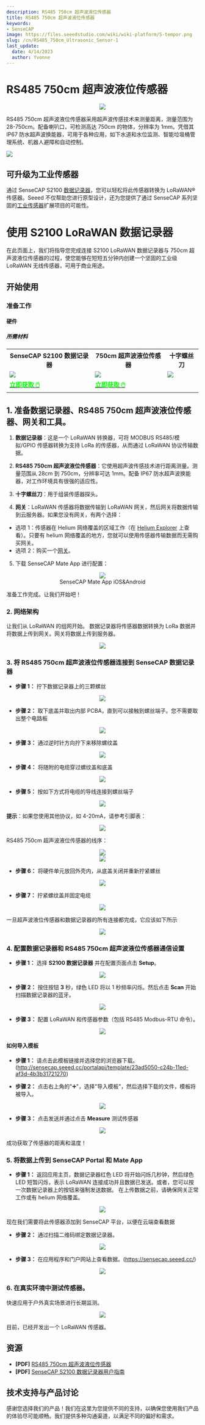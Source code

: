 ```yaml
---
description: RS485 750cm 超声波液位传感器
title: RS485 750cm 超声波液位传感器
keywords:
- SenseCAP
image: https://files.seeedstudio.com/wiki/wiki-platform/S-tempor.png
slug: /cn/RS485_750cm_Ultrasonic_Sensor-1
last_update:
  date: 4/14/2023
  author: Yvonne
---
```


# RS485 750cm 超声波液位传感器

<div align="center"><img width={800} src="https://files.seeedstudio.com/wiki/750cm%20ultrasonic%20sensor/image1.jpeg"/></div>

RS485 750cm 超声波液位传感器采用超声波传感技术来测量距离，测量范围为 28-750cm。配备喇叭口，可检测高达 750cm 的物体，分辨率为 1mm。凭借其 IP67 防水超声波换能器，可用于各种应用，如下水道和水位监测、智能垃圾桶管理系统、机器人避障和自动控制。

<p style={{textAlign: 'center'}}><a href="https://www.seeedstudio.com/RS485-750cm-Ultrasonic-Level-Sensor-p-5587.html" target="_blank"><img src="https://files.seeedstudio.com/wiki/RS485_500cm%20ultrasonic_sensor/image%202.png" border="0" /></a></p>

## 可升级为工业传感器

通过 SenseCAP S2100 [数据记录器](https://www.seeedstudio.com/SenseCAP-S2100-LoRaWAN-Data-Logger-p-5361.html?queryID=ec697c44483ad32db968bd7daaf7839d&objectID=5361&indexName=bazaar_retailer_products)，您可以轻松将此传感器转换为 LoRaWAN® 传感器。Seeed 不仅帮助您进行原型设计，还为您提供了通过 SenseCAP 系列坚固的[工业传感器](https://www.seeedstudio.com/catalogsearch/result/?q=sensecap&categories=SenseCAP&application=Temperature%2FHumidity~Soil~Gas~Light~Weather~Water~Automation~Positioning~Machine%20Learning~Voice%20Recognition&compatibility=SenseCAP)扩展项目的可能性。

# 使用 S2100 LoRaWAN 数据记录器

在此页面上，我们将指导您完成连接 S2100 LoRaWAN 数据记录器与 750cm 超声波液位传感器的过程，使您能够在短短五分钟内创建一个坚固的工业级 LoRaWAN 无线传感器，可用于商业用途。

## 开始使用

### 准备工作

#### 硬件

##### 所需材料

<table align="center">
 <tr>
     <th>SenseCAP S2100 数据记录器</th>
      <th>750cm 超声波液位传感器</th>
    <th>十字螺丝刀</th>
 </tr>
 <tr>
     <td><div style={{textAlign:'center'}}><img src="https://files.seeedstudio.com/wiki/RS485_500cm%20ultrasonic_sensor/image%205.png" style={{width:500, height:'auto'}}/></div></td>
     <td><div style={{textAlign:'center'}}><img src="https://files.seeedstudio.com/wiki/750cm%20ultrasonic%20sensor/image1.jpeg" style={{width:500, height:'auto'}}/></div></td>
      <td><div style={{textAlign:'center'}}><img src="https://files.seeedstudio.com/wiki/RS485_500cm%20ultrasonic_sensor/image%206.png" style={{width:500, height:'auto'}}/></div></td>
 </tr>
    <tr>
     <td><div class="get_one_now_container" style={{textAlign: 'center'}}>
      <a class="get_one_now_item" href="https://www.seeedstudio.com/SenseCAP-S2100-LoRaWAN-Data-Logger-p-5361.html?queryID=ec697c44483ad32db968bd7daaf7839d&objectID=5361&indexName=bazaar_retailer_products" target="_blank">
            <strong><span><font color={'FFFFFF'} size={"4"}> 立即获取 🖱️</font></span></strong>
      </a>
  </div></td>
     <td><div class="get_one_now_container" style={{textAlign: 'center'}}>
      <a class="get_one_now_item" href="https://www.seeedstudio.com/RS485-750cm-Ultrasonic-Level-Sensor-p-5587.html?queryID=2bee749eb1a41d36e0d4d5fbdcbfb36f&objectID=5587&indexName=bazaar_retailer_products" target="_blank">
            <strong><span><font color={'FFFFFF'} size={"4"}> 立即获取 🖱️</font></span></strong>
      </a>
  </div></td>
 </tr>
</table>

## 1. 准备数据记录器、RS485 750cm 超声波液位传感器、网关和工具。

1. **数据记录器**：这是一个 LoRaWAN 转换器，可将 MODBUS RS485/模拟/GPIO 传感器转换为支持 LoRa 的传感器，从而通过 LoRaWAN 协议传输数据。

2. **RS485 750cm 超声波液位传感器**：它使用超声波传感技术进行距离测量。测量范围从 28cm 到 750cm，分辨率可达 1mm。配备 IP67 防水超声波换能器，对工作环境具有很强的适应性。

3. **十字螺丝刀**：用于组装传感器探头。

4. **网关**：LoRaWAN 传感器将数据传输到 LoRaWAN 网关，然后网关将数据传输到云服务器。如果您没有网关，有两个选择：

- 选项 1：传感器在 Helium 网络覆盖的区域工作（在 [Helium Explorer](https://explorer.helium.com/) 上查看）。只要有 helium 网络覆盖的地方，您就可以使用传感器传输数据而无需购买网关。
- 选项 2：购买一个[网关](https://www.seeedstudio.com/SenseCAP-Multi-Platform-LoRaWAN-Indoor-Gateway-SX1302-US915-p-5472.html)。

5. 下载 SenseCAP Mate App 进行配置：

<div align="center"><img width={250} src="https://files.seeedstudio.com/wiki/RS485_500cm%20ultrasonic_sensor/image%207.png"/></div>

<div align="center">SenseCAP Mate App iOS&Android</div>

准备工作完成。让我们开始吧！

### 2. 网络架构

让我们从 LoRaWAN 的组网开始。
数据记录器将传感器数据转换为 LoRa 数据并将数据上传到网关。网关将数据上传到服务器。

<div align="center"><img width={800} src="https://files.seeedstudio.com/wiki/RS485_500cm%20ultrasonic_sensor/image%208.png"/></div>

### 3. 将 RS485 750cm 超声波液位传感器连接到 SenseCAP 数据记录器

- **步骤 1：** 拧下数据记录器上的三颗螺丝

<div align="center"><img width={800} src="https://files.seeedstudio.com/wiki/SenseCAP-S2110/70.jpg"/></div>

- **步骤 2：** 取下底盖并取出内部 PCBA，直到可以接触到螺丝端子。您不需要取出整个电路板

<div align="center"><img width={800} src="https://files.seeedstudio.com/wiki/SenseCAP-S2110/71.jpg"/></div>

- **步骤 3：** 通过逆时针方向拧下来移除螺纹盖

<div align="center"><img width={800} src="https://files.seeedstudio.com/wiki/SenseCAP-S2110/72.jpg"/></div>

- **步骤 4：** 将随附的电缆穿过螺纹盖和底盖

<div align="center"><img width={800} src="https://files.seeedstudio.com/wiki/SenseCAP-S2110/73.jpg"/></div>

- **步骤 5：** 按如下方式将电缆的导线连接到螺丝端子

<div align="center"><img width={800} src="https://files.seeedstudio.com/wiki/SenseCAP-S2110/71.jpg"/></div>

**提示**：如果您使用其他协议，如 4-20mA，请参考引脚表：

<div align="center"><img width={800} src="https://files.seeedstudio.com/wiki/RS485_500cm%20ultrasonic_sensor/image%2023.png"/></div>

RS485 750cm 超声波液位传感器的线序：

<div align="center"><img width={800} src="https://files.seeedstudio.com/wiki/750cm%20ultrasonic%20sensor/Picture3.png"/></div>

<div align="center"><img width={800} src="https://files.seeedstudio.com/wiki/750cm%20ultrasonic%20sensor/image%203.png"/></div>

- **步骤 6：** 将硬件单元放回外壳内，从底盖关闭并重新拧紧螺丝

<div align="center"><img width={800} src="https://files.seeedstudio.com/wiki/SenseCAP-S2110/75.jpg"/></div>

- **步骤 7：** 拧紧螺纹盖并固定电缆

<div align="center"><img width={800} src="https://files.seeedstudio.com/wiki/SenseCAP-S2110/76.jpg"/></div>

一旦超声波液位传感器和数据记录器的所有连接都完成，它应该如下所示

<div align="center"><img width={500} src="https://files.seeedstudio.com/wiki/750cm%20ultrasonic%20sensor/Picture4.png"/></div>

### 4. 配置数据记录器和 RS485 750cm 超声波液位传感器通信设置

- **步骤 1：** 选择 **S2100 数据记录器** 并在配置页面点击 **Setup**。

<div align="center"><img width={800} src="https://files.seeedstudio.com/wiki/RS485_500cm%20ultrasonic_sensor/image%2014.png"/></div>

- **步骤 2：** 按住按钮 **3** 秒，绿色 LED 将以 1 秒频率闪烁。然后点击 **Scan** 开始扫描数据记录器的蓝牙。

<div align="center"><img width={800} src="https://files.seeedstudio.com/wiki/RS485_500cm%20ultrasonic_sensor/image%2021.gif"/></div>

- **步骤 3：** 配置 LoRaWAN 和传感器参数（包括 RS485 Modbus-RTU 命令）。

<div align="center"><img width={800} src="https://files.seeedstudio.com/wiki/RS485_500cm%20ultrasonic_sensor/image%2015.png"/></div>

#### 如何导入模板

- **步骤 1：** 请点击此模板链接并选择您的浏览器下载。
(http://sensecap.seeed.cc/portalapi/template/23ad5050-c24b-11ed-af3d-4b3b31721270)

- **步骤 2：** 点击右上角的"➕"，选择"导入模板"，然后选择下载的文件，模板将被导入。

<div align="center"><img width={800} src="https://files.seeedstudio.com/wiki/RS485_500cm%20ultrasonic_sensor/image%2016.png"/></div>

- **步骤 3：** 点击发送并通过点击 **Measure** 测试传感器

<div align="center"><img width={800} src="https://files.seeedstudio.com/wiki/RS485_500cm%20ultrasonic_sensor/image%2017.png"/></div>

成功获取了传感器的距离和温度！

### 5. 将数据上传到 SenseCAP Portal 和 Mate App

- **步骤 1：** 返回应用主页，数据记录器红色 LED 将开始闪烁几秒钟，然后绿色 LED 短暂闪烁，表示 LoRaWAN 连接成功并且数据已发送。或者，您可以按一次数据记录器上的按钮来强制发送数据。
在上传数据之前，请确保网关正常工作或有 helium 网络覆盖。

<div align="center"><img width={800} src="https://files.seeedstudio.com/wiki/SenseCAP-S2110/100.gif"/></div>

现在我们需要将此传感器添加到 SenseCAP 平台，以便在云端查看数据

- **步骤 2：** 通过扫描二维码绑定数据记录器。

<div align="center"><img width={800} src="https://files.seeedstudio.com/wiki/RS485_500cm%20ultrasonic_sensor/image%2018.png"/></div>

- **步骤 3：** 在应用程序和门户网站上查看数据。(https://sensecap.seeed.cc/)

<div align="center"><img width={800} src="https://files.seeedstudio.com/wiki/RS485_500cm%20ultrasonic_sensor/image%2019.png"/></div>

### 6. 在真实环境中测试传感器。

快速应用于户外真实场景进行长期监测。

<div align="center"><img width={800} src="https://files.seeedstudio.com/wiki/RS485_500cm%20ultrasonic_sensor/image%2020.png"/></div>

目前，已经开发出一个 LoRaWAN 传感器。

## 资源

- **[PDF]** [RS485 750cm 超声波液位传感器](https://files.seeedstudio.com/wiki/RS485-Ultrasonic-Level-Sensor/RS485-750cm-Ultrasonic-Level-Sensor.pdf)
- **[PDF]** [SenseCAP S2100 数据记录器用户指南](https://files.seeedstudio.com/products/SenseCAP/S2100/SenseCAP%20S2100%20LoRaWAN%20Data%20Logger%20User%20Guide.pdf)

## 技术支持与产品讨论

感谢您选择我们的产品！我们在这里为您提供不同的支持，以确保您使用我们产品的体验尽可能顺畅。我们提供多种沟通渠道，以满足不同的偏好和需求。

<div class="button_tech_support_container">
<a href="https://forum.seeedstudio.com/" class="button_forum"></a>
<a href="https://www.seeedstudio.com/contacts" class="button_email"></a>
</div>

<div class="button_tech_support_container">
<a href="https://discord.gg/eWkprNDMU7" class="button_discord"></a>
<a href="https://github.com/Seeed-Studio/wiki-documents/discussions/69" class="button_discussion"></a>
</div>
